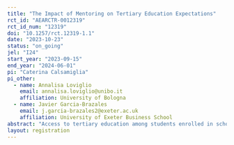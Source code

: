 ```yaml
---
title: "The Impact of Mentoring on Tertiary Education Expectations"
rct_id: "AEARCTR-0012319"
rct_id_num: "12319"
doi: "10.1257/rct.12319-1.1"
date: "2023-10-23"
status: "on_going"
jel: "I24"
start_year: "2023-09-15"
end_year: "2024-06-01"
pi: "Caterina Calsamiglia"
pi_other:
  - name: Annalisa Loviglio
    email: annalisa.loviglio@unibo.it
    affiliation: University of Bologna
  - name: Javier Garcia-Brazales
    email: j.garcia-brazales2@exeter.ac.uk
    affiliation: University of Exeter Business School
abstract: "Access to tertiary education among students enrolled in schools located in socioeconomically-disadvantaged areas is still limited. This fact tends to perpetuate inequalities. In this project, we study the impact of providing one-to-one mentoring sessions to students starting their last year of high school by randomly allocating a subset of students from over 50 schools in Catalonia to voluntary mentors who are college students or graduates. We focus on the effects of our intervention on the expectations of these students about the likelihood of attending university or vocational education and of direct entry into the labor force and about the pecuniary and non-pecuniary returns of these three options."
layout: registration
---
```


